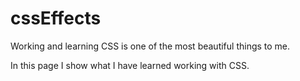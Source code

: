 # cssEffects

Working and learning CSS is one of the most beautiful things to me.

In this page I show what I have learned working with CSS.

